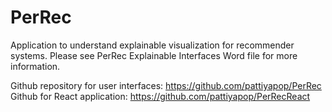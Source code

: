 # PerRec

Application to understand explainable visualization for recommender systems. Please see PerRec Explainable Interfaces Word file for more information.

Github repository for user interfaces: https://github.com/pattiyapop/PerRec <br/>
Github for React application: https://github.com/pattiyapop/PerRecReact <br/>
